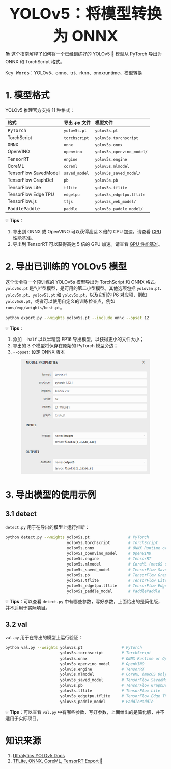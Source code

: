 <center><b><font size=12>YOLOv5：将模型转换为 ONNX</font></b></center>

📚 这个指南解释了如何将一个已经训练好的 YOLOv5 🚀 模型从 PyTorch 导出为 ONNX 和 TorchScript 格式。

<kbd>Key Words</kbd>：YOLOv5、onnx、trt、rknn、onnxruntime、模型转换

# 1. 模型格式

YOLOv5 推理官方支持 11 种格式：

<div align=center>

| 格式 | 导出 .py 文件 | 模型文件 |
| :- | :- | :- |
| <kbd>PyTorch</kbd> | `yolov5s.pt` | `yolov5s.pt` |
| TorchScript | `torchscript` | `yolov5s.torchscript` |
| <kbd>ONNX</kbd> | `onnx` | `yolov5s.onnx` |
| OpenVINO | `openvino` | `yolov5s_openvino_model/` |
| <kbd>TensorRT</kbd> | `engine` | `yolov5s.engine` |
| CoreML | `coreml` | `yolov5s.mlmodel` |
| TensorFlow SavedModel | `saved_model` | `yolov5s_saved_model/` |
| TensorFlow GraphDef | `pb` | `yolov5s.pb` |
| TensorFlow Lite | `tflite` | `yolov5s.tflite` |
| TensorFlow Edge TPU | `edgetpu` | `yolov5s_edgetpu.tflite` |
| TensorFlow.js | `tfjs` | `yolov5s_web_model/` |
| <kbd>PaddlePaddle</kbd> | `paddle` | `yolov5s_paddle_model/` |

</div>

💡 **Tips**：

1. 导出到 ONNX 或 OpenVINO 可以获得高达 3 倍的 CPU 加速。请查看 [CPU 性能基准](https://github.com/ultralytics/yolov5/pull/6613)。
2. 导出到 TensorRT 可以获得高达 5 倍的 GPU 加速。请查看 [GPU 性能基准](https://github.com/ultralytics/yolov5/pull/6963)。

# 2. 导出已训练的 YOLOv5 模型

这个命令将一个预训练的 YOLOv5s 模型导出为 TorchScript 和 ONNX 格式。`yolov5s.pt` 是“小”型模型，是可用的第二小型模型。其他选项包括 `yolov5n.pt`、`yolov5m.pt`、`yolov5l.pt` 和 `yolov5x.pt`，以及它们的 P6 对应项，例如 `yolov5s6.pt`，或者可以使用自定义的训练检查点，例如 `runs/exp/weights/best.pt`。

```bash
python export.py --weights yolov5s.pt --include onnx --opset 12
```

💡 **Tips**：
1. 添加 `--half` 以以半精度 FP16 导出模型，以获得更小的文件大小；
2. 导出的 3 个模型将保存在原始的 PyTorch 模型旁边；
3. `--opset`: 设定 ONNX 版本

<div align=center>
    <img src=./imgs_markdown/2023-10-27-09-58-40.png
    width=80%>
</div>

# 3. 导出模型的使用示例

## 3.1 detect

`detect.py` 用于在导出的模型上运行推断：

```bash
python detect.py --weights yolov5s.pt                 # PyTorch
                           yolov5s.torchscript        # TorchScript
                           yolov5s.onnx               # ONNX Runtime or OpenCV DNN with dnn=True
                           yolov5s_openvino_model     # OpenVINO
                           yolov5s.engine             # TensorRT
                           yolov5s.mlmodel            # CoreML (macOS only)
                           yolov5s_saved_model        # TensorFlow SavedModel
                           yolov5s.pb                 # TensorFlow GraphDef
                           yolov5s.tflite             # TensorFlow Lite
                           yolov5s_edgetpu.tflite     # TensorFlow Edge TPU
                           yolov5s_paddle_model       # PaddlePaddle
```

💡 **Tips**：可以查看 `detect.py` 中有哪些参数，写好参数，上面给出的是简化版，并不适用于实际项目。

## 3.2 val

`val.py` 用于在导出的模型上运行验证：

```bash
python val.py --weights yolov5s.pt                 # PyTorch
                        yolov5s.torchscript        # TorchScript
                        yolov5s.onnx               # ONNX Runtime or OpenCV DNN with dnn=True
                        yolov5s_openvino_model     # OpenVINO
                        yolov5s.engine             # TensorRT
                        yolov5s.mlmodel            # CoreML (macOS Only)
                        yolov5s_saved_model        # TensorFlow SavedModel
                        yolov5s.pb                 # TensorFlow GraphDef
                        yolov5s.tflite             # TensorFlow Lite
                        yolov5s_edgetpu.tflite     # TensorFlow Edge TPU
                        yolov5s_paddle_model       # PaddlePaddle
```

💡 **Tips**：可以查看 `val.py` 中有哪些参数，写好参数，上面给出的是简化版，并不适用于实际项目。

# 知识来源

1. [Ultralytics YOLOv5 Docs](https://docs.ultralytics.com/yolov5/)
2. [TFLite, ONNX, CoreML, TensorRT Export 🚀](https://docs.ultralytics.com/yolov5/tutorials/model_export/)